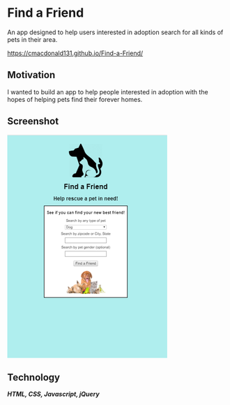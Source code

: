 # Find a Friend

An app designed to help users interested in adoption search for all kinds of pets in their area.

https://cmacdonald131.github.io/Find-a-Friend/

## Motivation

I wanted to build an app to help people interested in adoption with the hopes of helping pets find their forever homes.

## Screenshot

![screenshot](images/screenshot2.png)

## Technology

_**HTML, CSS, Javascript, jQuery**_
